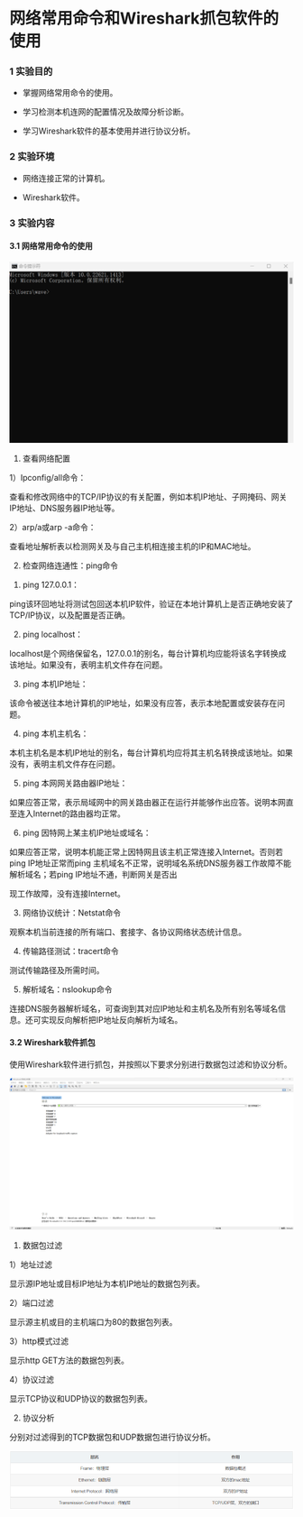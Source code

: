 # 网络常用命令和Wireshark抓包软件的使用

### 1 实验目的

- 掌握网络常用命令的使用。 

- 学习检测本机连网的配置情况及故障分析诊断。

- 学习Wireshark软件的基本使用并进行协议分析。

### 2 实验环境

- 网络连接正常的计算机。

- Wireshark软件。

### 3 实验内容

#### 3.1 网络常用命令的使用

![1.png](tcpimages/1.png)

1. 查看网络配置

  1）Ipconfig/all命令：

  查看和修改网络中的TCP/IP协议的有关配置，例如本机IP地址、子网掩码、网关IP地址、DNS服务器IP地址等。

  2）arp/a或arp -a命令：

  查看地址解析表以检测网关及与自己主机相连接主机的IP和MAC地址。

2. 检查网络连通性：ping命令

  1) ping 127.0.0.1：

  ping该环回地址将测试包回送本机IP软件，验证在本地计算机上是否正确地安装了TCP/IP协议，以及配置是否正确。

  2) ping localhost：

  localhost是个网络保留名，127.0.0.1的别名，每台计算机均应能将该名字转换成该地址。如果没有，表明主机文件存在问题。

  3) ping 本机IP地址：

  该命令被送往本地计算机的IP地址，如果没有应答，表示本地配置或安装存在问题。

  4) ping 本机主机名：

  本机主机名是本机IP地址的别名，每台计算机均应将其主机名转换成该地址。如果没有，表明主机文件存在问题。

  5) ping 本网网关路由器IP地址：

  如果应答正常，表示局域网中的网关路由器正在运行并能够作出应答。说明本网直至连入Internet的路由器均正常。

  6) ping 因特网上某主机IP地址或域名：

  如果应答正常，说明本机能正常上因特网且该主机正常连接入Internet。否则若ping IP地址正常而ping 主机域名不正常，说明域名系统DNS服务器工作故障不能解析域名；若ping IP地址不通，判断网关是否出
  
  现工作故障，没有连接Internet。

3. 网络协议统计：Netstat命令

  观察本机当前连接的所有端口、套接字、各协议网络状态统计信息。

4. 传输路径测试：tracert命令

  测试传输路径及所需时间。

5. 解析域名：nslookup命令

  连接DNS服务器解析域名，可查询到其对应IP地址和主机名及所有别名等域名信息。还可实现反向解析把IP地址反向解析为域名。

#### 3.2 Wireshark软件抓包

  使用Wireshark软件进行抓包，并按照以下要求分别进行数据包过滤和协议分析。

![2.png](tcpimages/2.png)

1. 数据包过滤
 
  1）地址过滤

  显示源IP地址或目标IP地址为本机IP地址的数据包列表。

  2）端口过滤

  显示源主机或目的主机端口为80的数据包列表。

  3）http模式过滤

  显示http GET方法的数据包列表。

  4）协议过滤

  显示TCP协议和UDP协议的数据包列表。

2. 协议分析

  分别对过滤得到的TCP数据包和UDP数据包进行协议分析。

![3.png](tcpimages/3.png)
